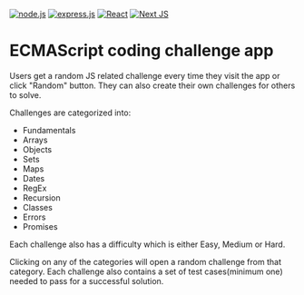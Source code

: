 [![node.js](https://img.shields.io/badge/node.js-6DA55F?style=for-the-badge&logo=node.js&logoColor=white)](https://github.com/dmiljkoviclevi9/ecmaniac/tree/main/app/api)
[![express.js](https://img.shields.io/badge/express.js-%23404d59.svg?style=for-the-badge&logo=express&logoColor=%2361DAFB)](https://github.com/dmiljkoviclevi9/ecmaniac/tree/main/app/api)
[![React](https://img.shields.io/badge/react-%2320232a.svg?style=for-the-badge&logo=react&logoColor=%2361DAFB)](https://github.com/dmiljkoviclevi9/ecmaniac/tree/main/app/ui)
[![Next JS](https://img.shields.io/badge/Next-black?style=for-the-badge&logo=next.js&logoColor=white)](https://github.com/dmiljkoviclevi9/ecmaniac/tree/main/app/ui)


# ECMAScript coding challenge app

Users get a random JS related challenge every time they visit the app or click "Random" button. They can also create their own challenges for others to solve. 

Challenges are categorized into:
- Fundamentals
- Arrays
- Objects
- Sets
- Maps
- Dates
- RegEx
- Recursion
- Classes
- Errors
- Promises

Each challenge also has a difficulty which is either Easy, Medium or Hard.

Clicking on any of the categories will open a random challenge from that category. Each challenge also contains a set of test cases(minimum one) needed to pass for a successful solution.
